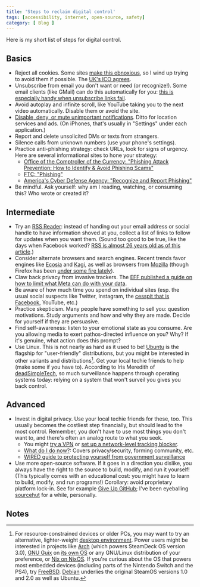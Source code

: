 ```yaml
---
title: 'Steps to reclaim digital control'
tags: [accessibility, internet, open-source, safety]
category: [ Blog ]
---
```


Here is my short list of steps for digital control.

## Basics

- Reject all cookies. Some sites [make this
  obnoxious](https://meta.stackexchange.com/q/367370/389795), so I wind up
  trying to avoid them if possible. The [UK's ICO
  agrees](https://www.technologylawdispatch.com/2023/11/privacy-data-protection/reject-all-button-in-cookie-consent-banners-an-update-from-the-uk-and-the-eu/).
- Unsubscribe from email you don't want or need (or recognize!). Some email
  clients (like GMail) can do this automatically for you: [this is especially
  handy when unsubscribe links
  fail](https://deadsimpletech.com/blog/abuser_economy).
- Avoid autoplay and infinite scroll, like YouTube taking you to the next video
  automatically. Disable them or avoid the site.
- [Disable, deny, or mute unimportant
  notifications](https://pluralistic.net/2025/02/19/gimme-five/). Ditto for
  location services and ads. (On iPhones, that's usually in "Settings" under
  each application.)
- Report and delete unsolicited DMs or texts from strangers.
- Silence calls from unknown numbers (use your phone's settings).
- Practice anti-phishing strategy: check URLs, look for signs of urgency. Here
  are several informational sites to hone your strategy:
    - [Office of the Comptroller of the Currency: "Phishing Attack Prevention: How to Identify & Avoid Phishing Scams"](https://www.occ.gov/topics/consumers-and-communities/consumer-protection/fraud-resources/phishing-attack-prevention.html)
    - [FTC: "Phishing"](https://www.ftc.gov/business-guidance/small-businesses/cybersecurity/phishing)
    - [America's Cyber Defense Agency: "Recognize and Report Phishing"](https://www.cisa.gov/secure-our-world/recognize-and-report-phishing)
- Be mindful. Ask yourself: why am I reading, watching, or consuming this? Who
  wrote or created it?

## Intermediate

- Try an [RSS
  Reader](https://pluralistic.net/2024/10/16/keep-it-really-simple-stupid/):
  instead of handing out your email address or social handle to have information
  shoved at you, collect a list of links to follow for updates when you want
  them. (Sound too good to be true, like the days when Facebook worked? [RSS is
  almost 26 years old as of this article](https://en.wikipedia.org/wiki/RSS).)
- Consider alternate browsers and search engines. Recent trends favor engines
  like [Ecosia](https://www.ecosia.org) and [Kagi](https://kagi.com), as well as
  browsers from [Mozilla](https://www.mozilla.org/firefox/) (though Firefox has
  been [under some fire
  lately](https://www.reuters.com/technology/mozilla-hit-with-privacy-complaint-over-firefox-user-tracking-2024-09-25/)).
- Claw back privacy from invasive trackers. The [EFF published a guide on how to
  limit what Meta can do with your
  data](https://www.eff.org/deeplinks/2025/01/mad-meta-dont-let-them-collect-and-monetize-your-personal-data).
- Be aware of how much time you spend on individual sites (esp. the usual social
  suspects like Twitter, Instagram, the [cesspit that is
  Facebook](https://www.wheresyoured.at/the-slop-society/), YouTube, etc.)
- Practice skepticism. Many people have something to sell you: question
  motivations. Study arguments and how and why they are made. Decide for
  yourself if they are persuasive.
- Find self-awareness: listen to your emotional state as you consume. Are you
  allowing media to exert pathos-directed influence on you? Why? If it's
  genuine, what action does this prompt?
- Use Linux. This is not nearly as hard as it used to be!
  [Ubuntu](https://ubuntu.com/desktop) is the flagship for "user-friendly"
  distributions, but you might be interested in other variants and
  distributions[^1]. Get your local techie friends to help (make some if you
  have to). According to Iris Meredith of
  [deadSimpleTech](https://deadsimpletech.com/), so much surveillance happens
  through operating systems today: relying on a system that won't surveil you
  gives you back control.

## Advanced

- Invest in digital privacy. Use your local techie friends for these, too. This
  usually becomes the costliest step financially, but should lead to the most
  control. Remember, you don't have to use most things you don't want to, and
  there's often an analog route to what you seek.
    - You might [try a VPN](https://tailscale.com/) or [set up a network-level
      tracking blocker](https://nextdns.io/).
    - [What do I do now?](https://www.citationneeded.news/wind-the-clock/):
      Covers privacy/security, forming community, etc.
    - [WIRED guide to protecting yourself from government
      surveillance](https://www.wired.com/story/the-wired-guide-to-protecting-yourself-from-government-surveillance/)
- Use more open-source software. If it goes in a direction you dislike, you
  always have the right to the source to build, modify, and run it yourself!
  (This typically comes with an educational cost: you might have to learn to
  build, modify, and run programs!) Corollary: avoid proprietary platform
  lock-in. See for example [Give Up
  GitHub](https://sfconservancy.org/GiveUpGitHub/); I've been eyeballing
  [sourcehut](https://sr.ht) for a while, personally.

## Notes

[^1]: For resource-constrained devices or older PCs, you may want to try an
    alternative, lighter-weight [desktop
    environment](https://wiki.debian.org/DesktopEnvironment). Power users might
    be interested in projects like [Arch](https://archlinux.org) (which powers
    SteamDeck OS version 3.0), [GNU Guix](https://guix.gnu.org) on [its own
    OS](https://guix.gnu.org/manual/en/html_node/System-Installation.html) or
    any GNU/Linux distribution of your preference, or [Nix on
    NixOS](https://nixos.org). If you're curious about the OS that powers most
    embedded devices (including parts of the Nintendo Switch and the PS4), try
    [FreeBSD](https://www.freebsd.org). [Debian](https://www.debian.org)
    underlies the original SteamOS versions 1.0 and 2.0 as well as Ubuntu.
